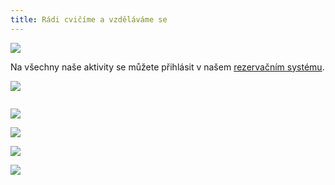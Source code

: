 ```yaml
---
title: Rádi cvičíme a vzděláváme se
---
```

![](/images/uploads/dosp_web.jpg)

Na všechny naše aktivity se můžete přihlásit v našem [rezervačním systému](https://vigvam.webooker.eu/).

![](/images/uploads/baner_pilates.jpg)

![]()

![](/images/uploads/konverzace_aj-1-.jpg)

![](/images/uploads/prvni_pomoc-1-.jpg)

![](/images/uploads/baner_hormonalka-1-.jpg)

![](/images/uploads/baner_francouzstina-1-.jpg)